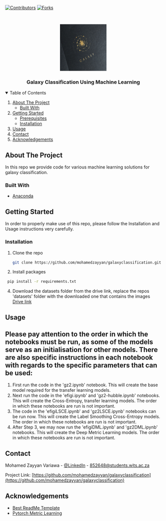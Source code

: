 <!--
*** Thanks for checking out the Best-README-Template. If you have a suggestion
*** that would make this better, please fork the repo and create a pull request
*** or simply open an issue with the tag "enhancement".
*** Thanks again! Now go create something AMAZING! :D
-->



<!-- PROJECT SHIELDS -->
<!--
*** I'm using markdown "reference style" links for readability.
*** Reference links are enclosed in brackets [ ] instead of parentheses ( ).
*** See the bottom of this document for the declaration of the reference variables
*** for contributors-url, forks-url, etc. This is an optional, concise syntax you may use.
*** https://www.markdownguide.org/basic-syntax/#reference-style-links
-->
[![Contributors][contributors-shield]][contributors-url]
[![Forks][forks-shield]][forks-url]



<!-- PROJECT LOGO -->
<br />
<p align="center">
  <a href="https://github.com/mohamedzayyan/galaxyclassification">
    <img src="logo.jpg" alt="Logo" width="150" height="150">
  </a>

  <h3 align="center">Galaxy Classification Using Machine Learning</h3>

</p>



<!-- TABLE OF CONTENTS -->
<details open="open">
  <summary>Table of Contents</summary>
  <ol>
    <li>
      <a href="#about-the-project">About The Project</a>
      <ul>
        <li><a href="#built-with">Built With</a></li>
      </ul>
    </li>
    <li>
      <a href="#getting-started">Getting Started</a>
      <ul>
        <li><a href="#prerequisites">Prerequisites</a></li>
        <li><a href="#installation">Installation</a></li>
      </ul>
    </li>
    <li><a href="#usage">Usage</a></li>
    <li><a href="#contact">Contact</a></li>
    <li><a href="#acknowledgements">Acknowledgements</a></li>
  </ol>
</details>



<!-- ABOUT THE PROJECT -->
## About The Project
In this repo we provide code for various machine learning solutions for galaxy classification. 

### Built With
* [Anaconda](https://www.anaconda.com/)



<!-- GETTING STARTED -->
## Getting Started

In order to properly make use of this repo, please follow the Installation and Usage instructions very carefully. 

### Installation

1. Clone the repo
   ```sh
   git clone https://github.com/mohamedzayyan/galaxyclassification.git
   ```
3. Install packages
  ```sh
   pip install -r requirements.txt
  ```
4. Download the datasets folder from the drive link, replace the repos 'datasets' folder with the downloaded one that contains the images
   [Drive link](https://drive.google.com/drive/folders/1vVwKTgbI9vNsAEb47KQKD7lzl1vkWiVb?usp=sharing)



<!-- USAGE EXAMPLES -->
## Usage
## Please pay attention to the order in which the notebooks must be run, as some of the models serve as an initialisation for other models. There are also specific instructions in each notebook with regards to the specific parameters that can be used:
1. First run the code in the 'gz2.ipynb' notebook. This will create the base model required for the transfer learning models.
2. Next run the code in the 'efigi.ipynb' and 'gz2-hubble.ipynb' notebooks. This will create the Cross-Entropy, transfer learning models. The order in which these notebooks are run is not important.
3. The code in the 'efigiLSCE.ipynb' and 'gz2LSCE.ipynb' notebooks can be run now. This will create the Label Smoothing Cross-Entropy models. The order in which these notebooks are run is not important.
4. After Step 3, we may now run the 'efigiDML.ipynb' and 'gz2DML.ipynb' notebooks. This will create the Deep Metric Learning models. The order in which these notebooks are run is not important.


<!-- CONTACT -->
## Contact

Mohamed Zayyan Variawa - [@LinkedIn](www.linkedin.com/in/mohamedzayyanvariawa) - 852648@students.wits.ac.za

Project Link: [https://github.com/mohamedzayyan/galaxyclassification](https://github.com/mohamedzayyan/galaxyclassification)



<!-- ACKNOWLEDGEMENTS -->
## Acknowledgements
* [Best ReadMe Template](https://github.com/othneildrew/Best-README-Template)
* [Pytorch Metric Learning](https://github.com/KevinMusgrave/pytorch-metric-learning)




<!-- MARKDOWN LINKS & IMAGES -->
<!-- https://www.markdownguide.org/basic-syntax/#reference-style-links -->
[contributors-shield]: https://img.shields.io/github/contributors/mohamedzayyan/galaxyclassification.svg?style=for-the-badge
[contributors-url]: https://github.com/mohamedzayyan/galaxyclassification/graphs/contributors
[forks-shield]: https://img.shields.io/github/forks/mohamedzayyan/galaxyclassification.svg?style=for-the-badge
[forks-url]: https://github.com/mohamedzayyan/galaxyclassification/network/members
[stars-shield]: https://img.shields.io/github/stars/othneildrew/Best-README-Template.svg?style=for-the-badge
[stars-url]: https://github.com/othneildrew/Best-README-Template/stargazers
[issues-shield]: https://img.shields.io/github/issues/othneildrew/Best-README-Template.svg?style=for-the-badge
[issues-url]: https://github.com/othneildrew/Best-README-Template/issues
[license-shield]: https://img.shields.io/github/license/othneildrew/Best-README-Template.svg?style=for-the-badge
[license-url]: https://github.com/othneildrew/Best-README-Template/blob/master/LICENSE.txt
[linkedin-shield]: https://img.shields.io/badge/-LinkedIn-black.svg?style=for-the-badge&logo=linkedin&colorB=555
[linkedin-url]: https://linkedin.com/in/othneildrew
[product-screenshot]: images/screenshot.png

